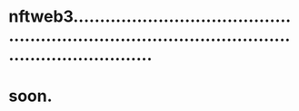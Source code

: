 # nftweb3.........................................................................................................................
# soon.
